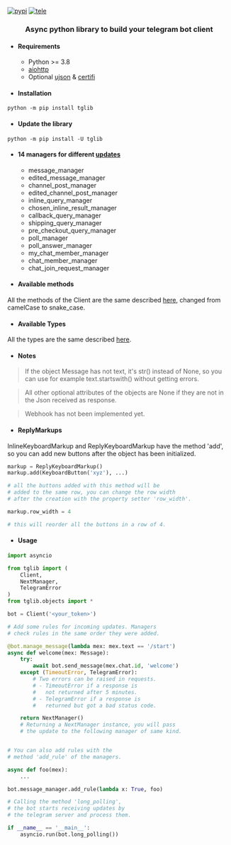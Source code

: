 [![pypi](https://img.shields.io/badge/pypi-tglib-blue)](https://pypi.org/project/tglib/) [![tele](https://img.shields.io/badge/telegram-@unixtux-blue)](https://t.me/geko1)

<h3 align="center">Async python library to build your telegram bot client</h3>

* #### Requirements
  * Python >= 3.8
  * [aiohttp](https://github.com/aio-libs/aiohttp)
  * Optional [ujson](https://github.com/ultrajson/ultrajson) & [certifi](https://github.com/certifi/python-certifi)

* #### Installation
```python -m pip install tglib```
* #### Update the library
```python -m pip install -U tglib```

* #### 14 managers for different [updates](https://core.telegram.org/bots/api#update)
  * message_manager
  * edited_message_manager
  * channel_post_manager
  * edited_channel_post_manager
  * inline_query_manager
  * chosen_inline_result_manager
  * callback_query_manager
  * shipping_query_manager
  * pre_checkout_query_manager
  * poll_manager
  * poll_answer_manager
  * my_chat_member_manager
  * chat_member_manager
  * chat_join_request_manager


* #### Available methods
All the methods of the Client are the same described [here](https://core.telegram.org/bots/api#available-methods), changed from camelCase to snake_case.

* #### Available Types
All the types are the same described [here](https://core.telegram.org/bots/api#available-types).

* #### Notes
> If the object Message has not text, it's str() instead of None, so you can use for example text.startswith() without getting errors.

> All other optional attributes of the objects are None if they are not in the Json received as response.

> Webhook has not been implemented yet.

* #### ReplyMarkups
InlineKeyboardMarkup and ReplyKeyboardMarkup have the method 'add', so you can add new buttons after the object has been initialized.
```python
markup = ReplyKeyboardMarkup()
markup.add(KeyboardButton('xyz'), ...)

# all the buttons added with this method will be
# added to the same row, you can change the row width
# after the creation with the property setter 'row_width'.

markup.row_width = 4

# this will reorder all the buttons in a row of 4.
```

* #### Usage
```python
import asyncio

from tglib import (
    Client,
    NextManager,
    TelegramError
)
from tglib.objects import *

bot = Client('<your_token>')

# Add some rules for incoming updates. Managers
# check rules in the same order they were added.

@bot.manage_message(lambda mex: mex.text == '/start')
async def welcome(mex: Message):
    try:
        await bot.send_message(mex.chat.id, 'welcome')
    except (TimeoutError, TelegramError):
        # Two errors can be raised in requests.
        # - TimeoutError if a response is
        #   not returned after 5 minutes.
        # - TelegramError if a response is
        #   returned but got a bad status code.

    return NextManager()
    # Returning a NextManager instance, you will pass
    # the update to the following manager of same kind.


# You can also add rules with the
# method 'add_rule' of the managers.

async def foo(mex):
    ...

bot.message_manager.add_rule(lambda x: True, foo)

# Calling the method 'long_polling',
# the bot starts receiving updates by
# the telegram server and process them.

if __name__ == '__main__':
    asyncio.run(bot.long_polling())
```
